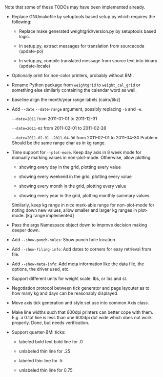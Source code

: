 Note that some of these TODOs may have been implemented already.

  * Replace GNUmakefile by setuptools based setup.py which requires
    the following:

    * Replace make generated weightgrid/version.py by setuptools based
      logic.

    * In setup.py, extract messages for translation from sourcecode
      (update-po)

    * In setup.py, compile translated message from source text into
      binary (update-locale)

  * Optionally print for non-color printers, probably without BMI.

  * Rename Python package from `weightgrid` to `weight_cal_grid` or
    something else similarly containing the calendar word as well.

  * baseline align the month/year range labels (cairo/tikz)

  * Add `--date` `--date-range` argument, possibly replacing `-b` and `-e`.

    `--date=2011`      from 2011-01-01 to 2011-12-31

    `--date=2011-02`   from 2011-02-01 to 2011-02-28

    `--date=2011-02-01..2011-04-30`   from 2011-02-01 to 2011-04-30
      Problem: Should be the same range char as in kg range.

  * Time support for `--plot-mode`. Keep day axis in 8 week mode for
    manually marking values in non-plot-mode. Otherwise, allow
    plotting

      * showing every day in the grid, plotting every value

      * showing every weekend in the grid, plotting every value

      * showing every month in the grid, plotting every value

      * showing every year in the grid, plotting monthly summary
        values

    Similarly, keep kg range in nice mark-able range for non-plot-mode
    for noting down new values, allow smaller and larger kg ranges in
    plot-mode. [kg range implemented]

  * Pass the args Namespace object down to improve decision making
    deeper down.

  * Add `--show-punch-holes`: Show punch hole location.

  * Add `--show-filing-info`: Add dates to corners for easy retrieval
    from file.

  * Add `--show-meta-info`: Add meta information like the data file, the
    options, the driver used, etc.

  * Support different units for weight scale: lbs, or lbs and st.

  * Negotiation protocol between tick generator and page layouter as
    to how many kg and days can be reasonably displayed.

  * Move axis tick generation and style set use into common Axis
    class.

  * Make line widths such that 600dpi printers can better cope with
    them. E.g. a 0.1pt line is less than one 600dpi dot wide which
    does not work properly. Done, but needs verification.

  * Support quarter-BMI ticks:

      * labeled bold text bold line for .0

      * unlabeled thin line for .25

      * labeled thin line for .5

      * unlabeled thin line for 0.75
